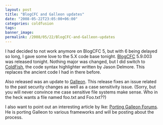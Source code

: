 ```yaml
---
layout: post
title: "BlogCFC and Galleon updates"
date: "2008-05-22T23:05:00+06:00"
categories: coldfusion 
tags: 
banner_image: 
permalink: /2008/05/22/BlogCFC-and-Galleon-updates
---
```


I had decided to not work anymore on BlogCFC 5, but with 6 being delayed so long, I gave some love to the 5.X code base tonight. <a href="http://blogcfc.riaforge.org">BlogCFC</a> 5.9.003 was released tonight. Nothing major was changed, but I did switch to <a href="http://coldfish.riaforge.org">ColdFish</a>, the code syntax highlighter written by Jason Delmore. This replaces the ancient code I had in there before. 

Also released was an update to <a href="http://galleon.riaforge.org">Galleon</a>. This release fixes an issue related to the past security changes as well as a case sensitivity issue. (Sorry, but you will never convince me case sensitive file systems make sense. Who in the heck wants a file named foo.txt and Foo.txt??)

I also want to point out an interesting article by Ike: <a href="http://ontap.riaforge.org/blog/index.cfm/2008/5/22/Galleon">Porting Galleon Forums</a>. He is porting Galleon to various frameworks and will be posting about the process.